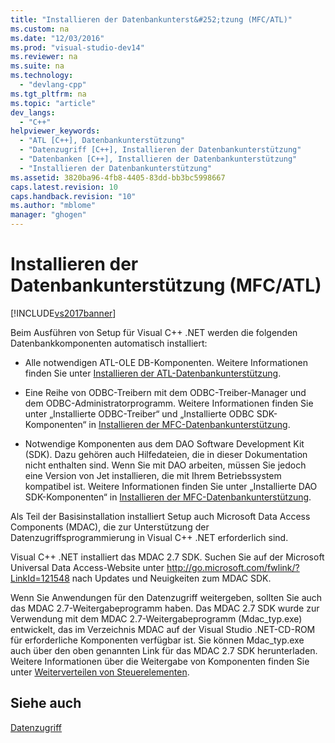 ```yaml
---
title: "Installieren der Datenbankunterst&#252;tzung (MFC/ATL)"
ms.custom: na
ms.date: "12/03/2016"
ms.prod: "visual-studio-dev14"
ms.reviewer: na
ms.suite: na
ms.technology: 
  - "devlang-cpp"
ms.tgt_pltfrm: na
ms.topic: "article"
dev_langs: 
  - "C++"
helpviewer_keywords: 
  - "ATL [C++], Datenbankunterstützung"
  - "Datenzugriff [C++], Installieren der Datenbankunterstützung"
  - "Datenbanken [C++], Installieren der Datenbankunterstützung"
  - "Installieren der Datenbankunterstützung"
ms.assetid: 3820ba96-4fb8-4405-83dd-bb3bc5998667
caps.latest.revision: 10
caps.handback.revision: "10"
ms.author: "mblome"
manager: "ghogen"
---
```

# Installieren der Datenbankunterst&#252;tzung (MFC/ATL)
[!INCLUDE[vs2017banner](../assembler/inline/includes/vs2017banner.md)]

Beim Ausführen von Setup für Visual C\+\+ .NET werden die folgenden Datenbankkomponenten automatisch installiert:  
  
-   Alle notwendigen ATL\-OLE DB\-Komponenten.  Weitere Informationen finden Sie unter [Installieren der ATL\-Datenbankunterstützung](../data/installing-atl-database-support.md).  
  
-   Eine Reihe von ODBC\-Treibern mit dem ODBC\-Treiber\-Manager und dem ODBC\-Administratorprogramm.  Weitere Informationen finden Sie unter „Installierte ODBC\-Treiber“ und „Installierte ODBC SDK\-Komponenten“ in [Installieren der MFC\-Datenbankunterstützung](../data/installing-mfc-database-support.md).  
  
-   Notwendige Komponenten aus dem DAO Software Development Kit \(SDK\).  Dazu gehören auch Hilfedateien, die in dieser Dokumentation nicht enthalten sind.  Wenn Sie mit DAO arbeiten, müssen Sie jedoch eine Version von Jet installieren, die mit Ihrem Betriebssystem kompatibel ist.  Weitere Informationen finden Sie unter „Installierte DAO SDK\-Komponenten“ in [Installieren der MFC\-Datenbankunterstützung](../data/installing-mfc-database-support.md).  
  
 Als Teil der Basisinstallation installiert Setup auch Microsoft Data Access Components \(MDAC\), die zur Unterstützung der Datenzugriffsprogrammierung in Visual C\+\+ .NET erforderlich sind.  
  
 Visual C\+\+ .NET installiert das MDAC 2.7 SDK.  Suchen Sie auf der Microsoft Universal Data Access\-Website unter [http:\/\/go.microsoft.com\/fwlink\/?LinkId\=121548](http://go.microsoft.com/fwlink/?LinkId=121548) nach Updates und Neuigkeiten zum MDAC SDK.  
  
 Wenn Sie Anwendungen für den Datenzugriff weitergeben, sollten Sie auch das MDAC 2.7\-Weitergabeprogramm haben.  Das MDAC 2.7 SDK wurde zur Verwendung mit dem MDAC 2.7\-Weitergabeprogramm \(Mdac\_typ.exe\) entwickelt, das im Verzeichnis MDAC auf der Visual Studio .NET\-CD\-ROM für erforderliche Komponenten verfügbar ist.  Sie können Mdac\_typ.exe auch über den oben genannten Link für das MDAC 2.7 SDK herunterladen.  Weitere Informationen über die Weitergabe von Komponenten finden Sie unter [Weiterverteilen von Steuerelementen](../data/ado-rdo/redistributing-controls.md).  
  
## Siehe auch  
 [Datenzugriff](../Topic/Data%20Access%20in%20Visual%20C++.md)